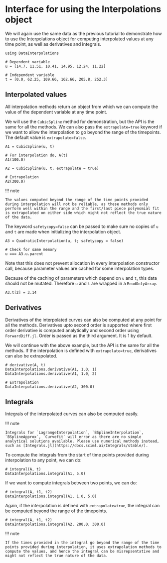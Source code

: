 # Interface for using the Interpolations object

We will again use the same data as the previous tutorial to demonstrate how to use the Interpolations object for computing interpolated values at any time point,
as well as derivatives and integrals.

```@example interface
using DataInterpolations

# Dependent variable
u = [14.7, 11.51, 10.41, 14.95, 12.24, 11.22]

# Independent variable
t = [0.0, 62.25, 109.66, 162.66, 205.8, 252.3]
```

## Interpolated values

All interpolation methods return an object from which we can compute the value of the dependent variable at any time point.

We will use the `CubicSpline` method for demonstration, but the API is the same for all the methods. We can also pass the `extrapolate=true` keyword if we want to allow the interpolation to go beyond the range of the timepoints. The default value is `extrapolate=false`.

```@example interface
A1 = CubicSpline(u, t)

# For interpolation do, A(t)
A1(100.0)

A2 = CubicSpline(u, t; extrapolate = true)

# Extrapolation
A2(300.0)
```

!!! note
    
    The values computed beyond the range of the time points provided during interpolation will not be reliable, as these methods only perform well within the range and the first/last piece polynomial fit is extrapolated on either side which might not reflect the true nature of the data.

The keyword `safetycopy=false` can be passed to make sure no copies of `u` and `t` are made when initializing the interpolation object.

```@example interface
A3 = QuadraticInterpolation(u, t; safetycopy = false)

# Check for same memory
u === A3.u.parent
```

Note that this does not prevent allocation in every interpolation constructor call, because parameter values are cached for some interpolation types.

Because of the caching of parameters which depend on `u` and `t`, this data should not be mutated. Therefore `u` and `t` are wrapped in a `ReadOnlyArray`.

```@repl interface
A3.t[2] = 3.14
```

## Derivatives

Derivatives of the interpolated curves can also be computed at any point for all the methods. Derivatives upto second order is supported where first order derivative is computed analytically and second order using `ForwardDiff.jl`. Order is passed as the third argument. It is 1 by default.

We will continue with the above example, but the API is the same for all the methods. If the interpolation is defined with `extrapolate=true`, derivatives can also be extrapolated.

```@example interface
# derivative(A, t)
DataInterpolations.derivative(A1, 1.0, 1)
DataInterpolations.derivative(A1, 1.0, 2)

# Extrapolation
DataInterpolations.derivative(A2, 300.0)
```

## Integrals

Integrals of the interpolated curves can also be computed easily.

!!! note
    
    Integrals for `LagrangeInterpolation`, `BSplineInterpolation`, `BSplineApprox`, `Curvefit` will error as there are no simple analytical solutions available. Please use numerical methods instead, such as [Integrals.jl](https://docs.sciml.ai/Integrals/stable/).

To compute the integrals from the start of time points provided during interpolation to any point, we can do:

```@example interface
# integral(A, t)
DataInterpolations.integral(A1, 5.0)
```

If we want to compute integrals between two points, we can do:

```@example interface
# integral(A, t1, t2)
DataInterpolations.integral(A1, 1.0, 5.0)
```

Again, if the interpolation is defined with `extrapolate=true`, the integral can be computed beyond the range of the timepoints.

```@example interface
# integral(A, t1, t2)
DataInterpolations.integral(A2, 200.0, 300.0)
```

!!! note
    
    If the times provided in the integral go beyond the range of the time points provided during interpolation, it uses extrapolation methods to compute the values, and hence the integral can be misrepsentative and might not reflect the true nature of the data.
